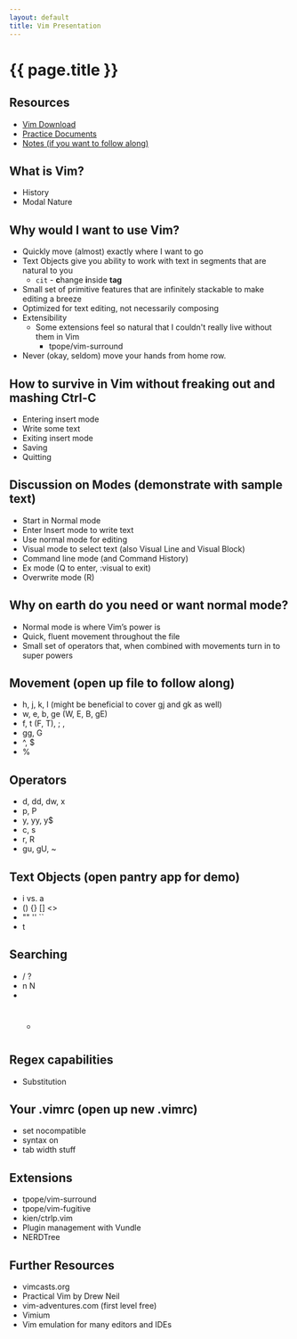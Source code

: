 ```yaml
---
layout: default
title: Vim Presentation
---
```



{{ page.title }}
================

Resources
---------
* [Vim Download](http://www.vim.org/download.php)
* [Practice Documents](http://github.com/emandres/vim-presentation)
* [Notes (if you want to follow along)](/2014/03/15/vim-presentation.html)

What is Vim?
------------
* History
* Modal Nature

Why would I want to use Vim?
----------------------------
* Quickly move (almost) exactly where I want to go
* Text Objects give you ability to work with text in segments that are natural to you
  * `cit` - **c**hange **i**nside **tag**
* Small set of primitive features that are infinitely stackable to make editing a breeze
* Optimized for text editing, not necessarily composing
* Extensibility
  * Some extensions feel so natural that I couldn't really live without them in Vim
    * tpope/vim-surround
* Never (okay, seldom) move your hands from home row.

How to survive in Vim without freaking out and mashing Ctrl-C
-------------------------------------------------------------
* Entering insert mode
* Write some text
* Exiting insert mode
* Saving
* Quitting

Discussion on Modes (demonstrate with sample text)
--------------------------------------------------
* Start in Normal mode
* Enter Insert mode to write text
* Use normal mode for editing
* Visual mode to select text (also Visual Line and Visual Block)
* Command line mode (and Command History)
* Ex mode (Q to enter, :visual to exit)
* Overwrite mode (R) 

Why on earth do you need or want normal mode?
----------------------------------------------
* Normal mode is where Vim’s power is
* Quick, fluent movement throughout the file
* Small set of operators that, when combined with movements turn in to super powers

Movement (open up file to follow along)
---------------------------------------
* h, j, k, l (might be beneficial to cover gj and gk as well)
* w, e, b, ge (W, E, B, gE)
* f, t (F, T), ; ,
* gg, G
* ^, $
* %

Operators
---------
* d, dd, dw, x
* p, P
* y, yy, y$
* c, s
* r, R
* gu, gU, ~

Text Objects (open pantry app for demo)
---------------------------------------
* i vs. a
* () {} \[\] <>
* "" '' \`\`
* t

Searching
---------
* / ?
* n N
* * #

Regex capabilities
------------------
* Substitution

Your .vimrc (open up new .vimrc)
--------------------------------
* set nocompatible
* syntax on
* tab width stuff

Extensions
----------
* tpope/vim-surround
* tpope/vim-fugitive
* kien/ctrlp.vim
* Plugin management with Vundle
* NERDTree

Further Resources
-----------------
* vimcasts.org
* Practical Vim by Drew Neil
* vim-adventures.com (first level free)
* Vimium
* Vim emulation for many editors and IDEs


